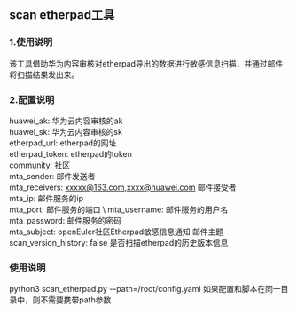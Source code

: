 ## scan etherpad工具
### 1.使用说明
该工具借助华为内容审核对etherpad导出的数据进行敏感信息扫描，并通过邮件将扫描结果发出来。

### 2.配置说明
huawei_ak:       华为云内容审核的ak  \
huawei_sk:       华为云内容审核的sk  \
etherpad_url:    etherpad的网址    \
etherpad_token:  etherpad的token  \
community:       社区              \
mta_sender:      邮件发送者         \
mta_receivers:   xxxxx@163.com,xxxx@huawei.com 邮件接受者 \
mta_ip:          邮件服务的ip \
mta_port:        邮件服务的端口 \ 
mta_username:    邮件服务的用户名 \
mta_password:    邮件服务的密码 \
mta_subject: openEuler社区Etherpad敏感信息通知     邮件主题 \
scan_version_history: false   是否扫描etherpad的历史版本信息

### 使用说明
python3 scan_etherpad.py --path=/root/config.yaml
如果配置和脚本在同一目录中，则不需要携带path参数